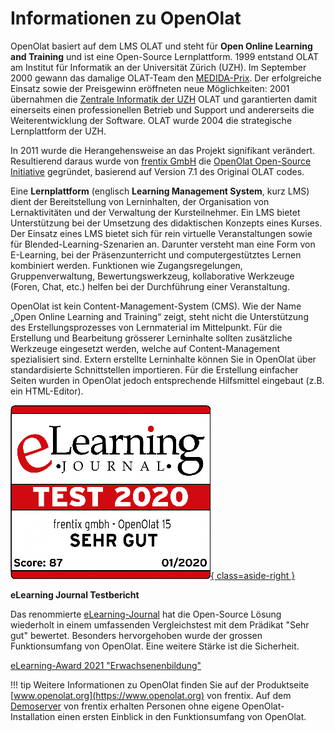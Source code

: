 # Informationen zu OpenOlat

OpenOlat basiert auf dem LMS OLAT und steht für **Open Online Learning and Training** und ist eine Open-Source Lernplattform. 1999 entstand OLAT am
Institut für Informatik an der Universität Zürich (UZH). Im September 2000
gewann das damalige OLAT-Team den [MEDIDA-Prix](http://www.medidaprix.org/). Der erfolgreiche Einsatz sowie der Preisgewinn eröffneten neue
Möglichkeiten: 2001 übernahmen die [Zentrale Informatik der UZH](https://www.zi.uzh.ch) OLAT und garantierten
damit einerseits einen professionellen Betrieb und Support und andererseits
die Weiterentwicklung der Software. OLAT wurde 2004 die strategische
Lernplattform der UZH.

In 2011 wurde die Herangehensweise an das Projekt signifikant verändert.
Resultierend daraus wurde von [frentix GmbH](https://www.frentix.com) die
[OpenOlat Open-Source Initiative](https://github.com/OpenOLAT) gegründet, basierend auf Version 7.1 des
Original OLAT codes.

Eine **Lernplattform** (englisch **Learning Management System**, kurz LMS) dient der
Bereitstellung von Lerninhalten, der Organisation von Lernaktivitäten und der
Verwaltung der Kursteilnehmer. Ein LMS bietet Unterstützung bei der Umsetzung
des didaktischen Konzepts eines Kurses. Der Einsatz eines LMS bietet sich für
rein virtuelle Veranstaltungen sowie für Blended-Learning-Szenarien an.
Darunter versteht man eine Form von E-Learning, bei der Präsenzunterricht und
computergestütztes Lernen kombiniert werden. Funktionen wie Zugangsregelungen,
Gruppenverwaltung, Bewertungswerkzeug, kollaborative Werkzeuge (Foren, Chat,
etc.) helfen bei der Durchführung einer Veranstaltung.

OpenOlat ist kein Content-Management-System (CMS). Wie der Name „Open Online
Learning and Training“ zeigt, steht nicht die Unterstützung des
Erstellungsprozesses von Lernmaterial im Mittelpunkt. Für die Erstellung und
Bearbeitung grösserer Lerninhalte sollten zusätzliche Werkzeuge eingesetzt
werden, welche auf Content-Management spezialisiert sind. Extern erstellte
Lerninhalte können Sie in OpenOlat über standardisierte Schnittstellen
importieren. Für die Erstellung einfacher Seiten wurden in OpenOlat jedoch
entsprechende Hilfsmittel eingebaut (z.B. ein HTML-Editor).

[![](assets/frentix-Testsiegel_2020-1280x1112.png){ class=aside-right }](https://www.frentix.com/testbericht-openolat-2020-sehr-gut/)

**eLearning Journal Testbericht**

Das renommierte [eLearning-Journal](http://www.elearning-journal.de/) hat die
Open-Source Lösung wiederholt in einem umfassenden Vergleichstest mit dem
Prädikat "Sehr gut" bewertet. Besonders hervorgehoben wurde der grossen
Funktionsumfang von OpenOlat. Eine weitere Stärke ist die Sicherheit.

[eLearning-Award 2021 "Erwachsenenbildung"](https://www.elearning-journal.com/2021/01/27/kategorie-erwachsenenbildung/)

<clear/>

!!! tip
	Weitere Informationen zu OpenOlat finden Sie auf der Produktseite
	[www.openolat.org](https://www.openolat.org) von frentix. Auf dem
	[Demoserver](https://learn.olat.com/dmz/) von frentix erhalten Personen
	ohne eigene OpenOlat-Installation einen ersten Einblick in den Funktionsumfang
	von OpenOlat.

